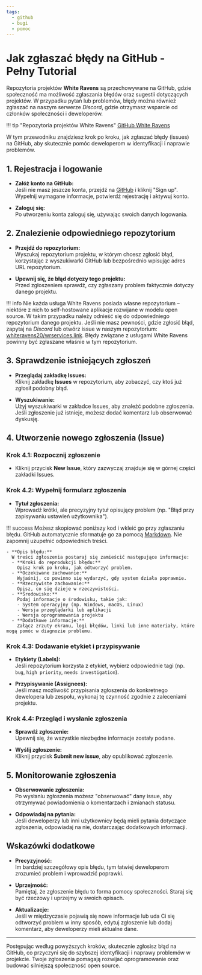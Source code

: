 ```yaml
---
tags:
  - github
  - bugi
  - pomoc
---
```


# Jak zgłaszać błędy na GitHub - Pełny Tutorial

Repozytoria projektów **White Ravens** są przechowywane na GitHub, gdzie społeczność ma możliwość zgłaszania błędów oraz sugestii dotyczących projektów. W przypadku pytań lub problemów, błędy można również zgłaszać na naszym serwerze *Discord*, gdzie otrzymasz wsparcie od członków społeczności i deweloperów.

!!! tip "Repozytoria projektów White Ravens"
    [GitHub White Ravens](https://github.com/orgs/whiteravens20/repositories)

W tym przewodniku znajdziesz krok po kroku, jak zgłaszać błędy (issues) na GitHub, aby skutecznie pomóc deweloperom w identyfikacji i naprawie problemów.

## 1. Rejestracja i logowanie

- **Załóż konto na GitHub:**  
  Jeśli nie masz jeszcze konta, przejdź na [GitHub](https://github.com/) i kliknij "Sign up". Wypełnij wymagane informacje, potwierdź rejestrację i aktywuj konto.
  
- **Zaloguj się:**  
  Po utworzeniu konta zaloguj się, używając swoich danych logowania.

## 2. Znalezienie odpowiedniego repozytorium

- **Przejdź do repozytorium:**  
  Wyszukaj repozytorium projektu, w którym chcesz zgłosić błąd, korzystając z wyszukiwarki GitHub lub bezpośrednio wpisując adres URL repozytorium.
  
- **Upewnij się, że błąd dotyczy tego projektu:**  
  Przed zgłoszeniem sprawdź, czy zgłaszany problem faktycznie dotyczy danego projektu.

!!! info
    Nie każda usługa White Ravens posiada własne repozytorium – niektóre z nich to self-hostowane aplikacje rozwijane w modelu open source. W takim przypadku należy odnieść się do odpowiedniego repozytorium danego projektu. Jeśli nie masz pewności, gdzie zgłosić błąd, zapytaj na *Discord* lub otwórz issue w naszym repozytorium: [whiteravens20/wrservices.link](https://github.com/whiteravens20/wrservices.link). Błędy związane z usługami White Ravens powinny być zgłaszane właśnie w tym repozytorium.

## 3. Sprawdzenie istniejących zgłoszeń

- **Przeglądaj zakładkę Issues:**  
  Kliknij zakładkę **Issues** w repozytorium, aby zobaczyć, czy ktoś już zgłosił podobny błąd.
  
- **Wyszukiwanie:**  
  Użyj wyszukiwarki w zakładce Issues, aby znaleźć podobne zgłoszenia. Jeśli zgłoszenie już istnieje, możesz dodać komentarz lub obserwować dyskusję.

## 4. Utworzenie nowego zgłoszenia (Issue)

### Krok 4.1: Rozpocznij zgłoszenie

- Kliknij przycisk **New Issue**, który zazwyczaj znajduje się w górnej części zakładki Issues.

### Krok 4.2: Wypełnij formularz zgłoszenia

- **Tytuł zgłoszenia:**  
  Wprowadź krótki, ale precyzyjny tytuł opisujący problem (np. "Błąd przy zapisywaniu ustawień użytkownika").

!!! success
    Możesz skopiować poniższy kod i wkleić go przy zgłaszaniu błędu. GitHub automatycznie sformatuje go za pomocą [Markdown](https://pl.wikipedia.org/wiki/Markdown). Nie zapomnij uzupełnić odpowiednich treści.

``` title="Treść zgłoszenia"
- **Opis błędu:**  
  W treści zgłoszenia postaraj się zamieścić następujące informacje:
  - **Kroki do reprodukcji błędu:**  
    Opisz krok po kroku, jak odtworzyć problem.
  - **Oczekiwane zachowanie:**  
    Wyjaśnij, co powinno się wydarzyć, gdy system działa poprawnie.
  - **Rzeczywiste zachowanie:**  
    Opisz, co się dzieje w rzeczywistości.
  - **Środowisko:**  
    Podaj informacje o środowisku, takie jak:
    - System operacyjny (np. Windows, macOS, Linux)
    - Wersja przeglądarki lub aplikacji
    - Wersja oprogramowania projektu
  - **Dodatkowe informacje:**  
    Załącz zrzuty ekranu, logi błędów, linki lub inne materiały, które mogą pomóc w diagnozie problemu.
```

### Krok 4.3: Dodawanie etykiet i przypisywanie

- **Etykiety (Labels):**  
  Jeśli repozytorium korzysta z etykiet, wybierz odpowiednie tagi (np. `bug`, `high priority`, `needs investigation`).
  
- **Przypisywanie (Assignees):**  
  Jeśli masz możliwość przypisania zgłoszenia do konkretnego dewelopera lub zespołu, wykonaj tę czynność zgodnie z zaleceniami projektu.

### Krok 4.4: Przegląd i wysłanie zgłoszenia

- **Sprawdź zgłoszenie:**  
  Upewnij się, że wszystkie niezbędne informacje zostały podane.
  
- **Wyślij zgłoszenie:**  
  Kliknij przycisk **Submit new issue**, aby opublikować zgłoszenie.

## 5. Monitorowanie zgłoszenia

- **Obserwowanie zgłoszenia:**  
  Po wysłaniu zgłoszenia możesz "obserwować" dany issue, aby otrzymywać powiadomienia o komentarzach i zmianach statusu.
  
- **Odpowiadaj na pytania:**  
  Jeśli deweloperzy lub inni użytkownicy będą mieli pytania dotyczące zgłoszenia, odpowiadaj na nie, dostarczając dodatkowych informacji.

## Wskazówki dodatkowe

- **Precyzyjność:**  
  Im bardziej szczegółowy opis błędu, tym łatwiej deweloperom zrozumieć problem i wprowadzić poprawki.
  
- **Uprzejmość:**  
  Pamiętaj, że zgłoszenie błędu to forma pomocy społeczności. Staraj się być rzeczowy i uprzejmy w swoich opisach.
  
- **Aktualizacje:**  
  Jeśli w międzyczasie pojawią się nowe informacje lub uda Ci się odtworzyć problem w inny sposób, edytuj zgłoszenie lub dodaj komentarz, aby deweloperzy mieli aktualne dane.

---

Postępując według powyższych kroków, skutecznie zgłosisz błąd na GitHub, co przyczyni się do szybszej identyfikacji i naprawy problemów w projekcie. Twoje zgłoszenia pomagają rozwijać oprogramowanie oraz budować silniejszą społeczność open source.